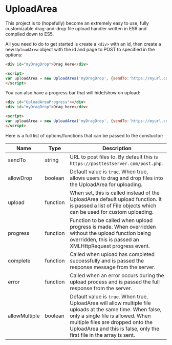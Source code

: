 # UploadArea

This project is to (hopefully) become an extremely easy to use, fully customizable drag-and-drop file upload handler written in ES6 and compiled down to ES5.

All you need to do to get started is create a ```<div>``` with an id, then create a new ```UploadArea``` object with the id and page to POST to specified in the options:

```html
<div id="myDragDrop">Drag Here</div>

<script>
var uploadArea = new UploadArea('myDragDrop', {sendTo:'https://myurl.com'});
</script>
```
You can also have a progress bar that will hide/show on upload:
```html
<div id="UploadAreaProgress"></div>
<div id="myDragDrop">Drag here</div>

<script>
var uploadArea = new UploadArea('myDragDrop', {sendTo:'https://myurl.com'});
</script>
```

Here is a full list of options/functions that can be passed to the constuctor:

**Name**|**Type**|**Description**
-----|-----|-----
sendTo|string|URL to post files to. By default this is ```https://posttestserver.com/post.php```.
allowDrop|boolean|Default value is ```true```. When true, allows users to drag and drop files into the UploadArea for uploading.
upload|function|When set, this is called instead of the UploadArea default upload function. It is passed a list of File objects which can be used for custom uploading.
progress|function|Function to be called when upload progress is made. When overridden without the upload function being overridden, this is passed an XMLHttpRequest progress event.
complete|function|Called when upload has completed successfully and is passed the response message from the server.
error|function|Called when an error occurs during the upload process and is passed the full response from the server.
allowMultiple|boolean|Default value is ```true```. When true, UploadArea will allow multiple file uploads at the same time. When false, only a single file is allowed. When multiple files are dropped onto the UploadArea and this is false, only the first file in the array is sent.